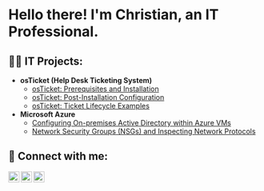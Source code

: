 <h1>Hello there! I'm Christian, an IT Professional.</h1>

<h2>👨‍💻 IT Projects:</h2>

- <b>osTicket (Help Desk Ticketing System)</b>
  - [osTicket: Prerequisites and Installation](https://github.com/chrisalexgonz/osticket-prereqs)
  - [osTicket: Post-Installation Configuration](https://github.com/chrisalexgonz/post-install-config)
  - [osTicket: Ticket Lifecycle Examples](https://github.com/chrisalexgonz/ticket-lifecycle)
- <b>Microsoft Azure</b>
  - [Configuring On-premises Active Directory within Azure VMs](https://github.com/chrisalexgonz/configure-ad)
  - [Network Security Groups (NSGs) and Inspecting Network Protocols](https://github.com/chrisalexgonz/azure-network-protocols)

<h2>🤳 Connect with me:</h2>

[<img align="left" alt="Christian | Twitter" width="22px" src="https://cdn.jsdelivr.net/npm/simple-icons@v3/icons/twitter.svg" />][twitter]
[<img align="left" alt="Christian | LinkedIn" width="22px" src="https://cdn.jsdelivr.net/npm/simple-icons@v3/icons/linkedin.svg" />][linkedin]
[<img align="left" alt="Christian | Instagram" width="22px" src="https://cdn.jsdelivr.net/npm/simple-icons@v3/icons/instagram.svg" />][instagram]

[twitter]: https://twitter.com/Christian
[instagram]: https://www.instagram.com/Christian
[linkedin]: https://linkedin.com/in/Christian
